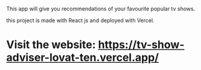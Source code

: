 This app will give you recommendations of your favourite popular tv shows.

this project is made with React js and deployed with Vercel.

# Visit the website: https://tv-show-adviser-lovat-ten.vercel.app/
